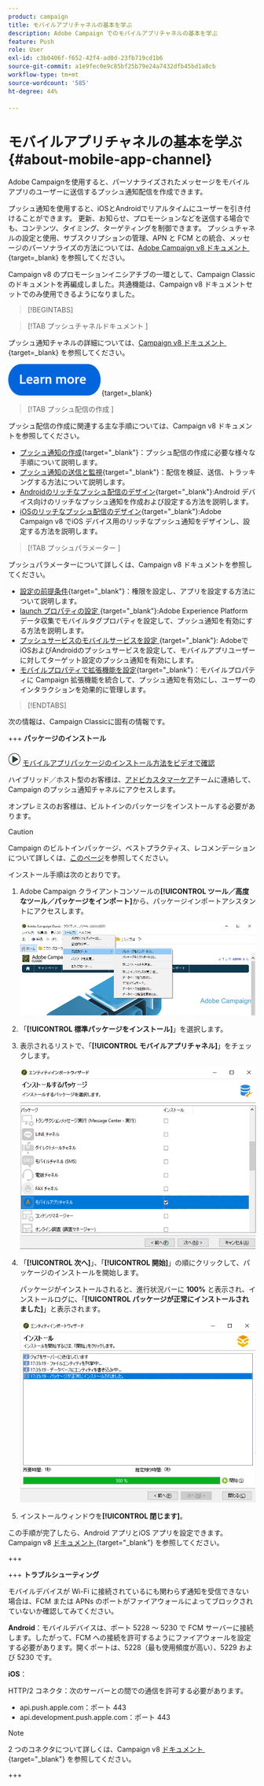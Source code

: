 ```yaml
---
product: campaign
title: モバイルアプリチャネルの基本を学ぶ
description: Adobe Campaign でのモバイルアプリチャネルの基本を学ぶ
feature: Push
role: User
exl-id: c3b0406f-f652-42f4-ad0d-23fb719cd1b6
source-git-commit: a1e9fec0e9c85bf25b79e24a7432dfb45bd1a0cb
workflow-type: tm+mt
source-wordcount: '585'
ht-degree: 44%

---
```


# モバイルアプリチャネルの基本を学ぶ{#about-mobile-app-channel}

Adobe Campaignを使用すると、パーソナライズされたメッセージをモバイルアプリのユーザーに送信するプッシュ通知配信を作成できます。

プッシュ通知を使用すると、iOSとAndroidでリアルタイムにユーザーを引き付けることができます。 更新、お知らせ、プロモーションなどを送信する場合でも、コンテンツ、タイミング、ターゲティングを制御できます。 プッシュチャネルの設定と使用、サブスクリプションの管理、APN と FCM との統合、メッセージのパーソナライズの方法については、[Adobe Campaign v8 ドキュメント &#x200B;](https://experienceleague.adobe.com/ja/docs/campaign/campaign-v8/send/emails/email){target=_blank} を参照してください。

Campaign v8 のプロモーションイニシアチブの一環として、Campaign Classic のドキュメントを再編成しました。共通機能は、Campaign v8 ドキュメントセットでのみ使用できるようになりました。

>[!BEGINTABS]

>[!TAB  プッシュチャネルドキュメント ]

プッシュ通知チャネルの詳細については、[Campaign v8 ドキュメント &#x200B;](https://experienceleague.adobe.com/docs/campaign/campaign-v8/send/push/push.html?lang=ja){target=_blank} を参照してください。

[![画像](../../assets/do-not-localize/learn-more-button.svg)](https://experienceleague.adobe.com/docs/campaign/campaign-v8/send/push/push.html?lang=ja){target=_blank}


>[!TAB  プッシュ配信の作成 ]

プッシュ配信の作成に関連する主な手順については、Campaign v8 ドキュメントを参照してください。

* [&#x200B; プッシュ通知の作成 &#x200B;](https://experienceleague.adobe.com/docs/campaign/campaign-v8/send/push/push.html?lang=ja#push-create){target="_blank"}：プッシュ配信の作成に必要な様々な手順について説明します。
* [&#x200B; プッシュ通知の送信と監視 &#x200B;](https://experienceleague.adobe.com/docs/campaign/campaign-v8/send/push/push.html?lang=ja#push-test){target="_blank"}：配信を検証、送信、トラッキングする方法について説明します。
* [Androidのリッチなプッシュ配信のデザイン &#x200B;](https://experienceleague.adobe.com/docs/campaign/campaign-v8/send/push/rich-push/rich-push-android.html?lang=ja){target="_blank"}:Android デバイス向けのリッチなプッシュ通知を作成および設定する方法を説明します。
* [iOSのリッチなプッシュ配信のデザイン &#x200B;](https://experienceleague.adobe.com/docs/campaign/campaign-v8/send/push/rich-push/rich-push-ios.html?lang=ja){target="_blank"}:Adobe Campaign v8 でiOS デバイス用のリッチなプッシュ通知をデザインし、設定する方法を説明します。


>[!TAB  プッシュパラメーター ]

プッシュパラメーターについて詳しくは、Campaign v8 ドキュメントを参照してください。

* [&#x200B; 設定の前提条件 &#x200B;](https://experienceleague.adobe.com/docs/campaign/campaign-v8/send/push/push-settings.html?lang=ja#before-starting){target="_blank"}：権限を設定し、アプリを設定する方法について説明します。
* [launch プロパティの設定 &#x200B;](https://experienceleague.adobe.com/docs/campaign/campaign-v8/send/push/push-settings.html?lang=ja#launch-property){target="_blank"}:Adobe Experience Platform データ収集でモバイルタグプロパティを設定して、プッシュ通知を有効にする方法を説明します。
* [&#x200B; プッシュサービスのモバイルサービスを設定 &#x200B;](https://experienceleague.adobe.com/docs/campaign/campaign-v8/send/push/push-settings.html?lang=ja#push-service){target="_blank"}: AdobeでiOSおよびAndroidのプッシュサービスを設定して、モバイルアプリユーザーに対してターゲット設定のプッシュ通知を有効にします。
* [&#x200B; モバイルプロパティで拡張機能を設定 &#x200B;](https://experienceleague.adobe.com/docs/campaign/campaign-v8/send/push/push-settings.html?lang=ja#configure-extension){target="_blank"}：モバイルプロパティに Campaign 拡張機能を統合して、プッシュ通知を有効にし、ユーザーのインタラクションを効果的に管理します。

>[!ENDTABS]


次の情報は、Campaign Classicに固有の情報です。

+++ **パッケージのインストール**

![](assets/do-not-localize/how-to-video.png) [モバイルアプリパッケージのインストール方法をビデオで確認](https://experienceleague.adobe.com/docs/campaign-classic-learn/tutorials/sending-messages/push-channel/installing-the-mobile-app-channel.html?lang=ja#sending-messages)

ハイブリッド／ホスト型のお客様は、[アドビカスタマーケア](https://helpx.adobe.com/jp/enterprise/admin-guide.html/enterprise/using/support-for-experience-cloud.ug.html)チームに連絡して、Campaign のプッシュ通知チャネルにアクセスします。

オンプレミスのお客様は、ビルトインのパッケージをインストールする必要があります。

>[!CAUTION]
>
>Campaign のビルトインパッケージ、ベストプラクティス、レコメンデーションについて詳しくは、[このページ](../../installation/using/installing-campaign-standard-packages.md)を参照してください。


インストール手順は次のとおりです。

1. Adobe Campaign クライアントコンソールの&#x200B;**[!UICONTROL ツール／高度なツール／パッケージをインポート]**&#x200B;から、パッケージインポートアシスタントにアクセスします。

   ![](assets/package_ios.png)

1. 「**[!UICONTROL 標準パッケージをインストール]**」を選択します。

1. 表示されるリストで、「**[!UICONTROL モバイルアプリチャネル]**」をチェックします。

   ![](assets/package_ios_2.png)

1. 「**[!UICONTROL 次へ]**」、「**[!UICONTROL 開始]**」の順にクリックして、パッケージのインストールを開始します。

   パッケージがインストールされると、進行状況バーに **100%** と表示され、インストールログに、「**[!UICONTROL パッケージが正常にインストールされました]**」と表示されます。

   ![](assets/package_ios_3.png)

1. インストールウィンドウを&#x200B;**[!UICONTROL 閉じます]**。

この手順が完了したら、Android アプリとiOS アプリを設定できます。 Campaign v8 [&#x200B; ドキュメント &#x200B;](https://experienceleague.adobe.com/docs/campaign/campaign-v8/send/push/push.html?lang=ja){target="_blank"} を参照してください。

+++

+++ **トラブルシューティング**

モバイルデバイスが Wi-Fi に接続されているにも関わらず通知を受信できない場合は、FCM または APNs のポートがファイアウォールによってブロックされていないか確認してみてください。

**Android**：モバイルデバイスは、ポート 5228 ～ 5230 で FCM サーバーに接続します。したがって、FCM への接続を許可するようにファイアウォールを設定する必要があります。開くポートは、5228（最も使用頻度が高い）、5229 および 5230 です。

**iOS**：

HTTP/2 コネクタ：次のサーバーとの間での通信を許可する必要があります。

* api.push.apple.com：ポート 443
* api.development.push.apple.com：ポート 443

>[!NOTE]
>
>2 つのコネクタについて詳しくは、Campaign v8 [&#x200B; ドキュメント &#x200B;](https://experienceleague.adobe.com/docs/campaign/campaign-v8/send/push/push-settings.html?lang=ja){target="_blank"} を参照してください。

+++

